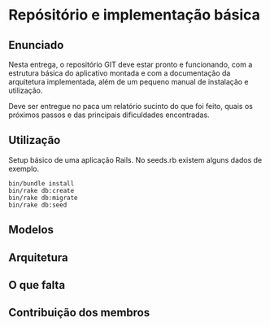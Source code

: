 # Repósitório e implementação básica

## Enunciado

Nesta entrega, o repositório GIT deve estar pronto e funcionando, com a estrutura básica do aplicativo montada e com a documentação da arquitetura implementada, além de um pequeno manual de instalação e utilização.

Deve ser entregue no paca um relatório sucinto do que foi feito, quais os próximos passos  e das principais dificuldades encontradas.

## Utilização

Setup básico de uma aplicação Rails. No seeds.rb existem alguns dados de exemplo.

```
bin/bundle install
bin/rake db:create
bin/rake db:migrate 
bin/rake db:seed
```

## Modelos



## Arquitetura



## O que falta




## Contribuição dos membros

